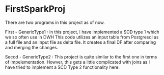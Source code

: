 # FirstSparkProj
There are two programs in this project as of now.

First - GenericType1 : 
In this project, I have implemented a SCD type 1 which we so often use in DWH
This code utilizes an input table from Postgresql as a full file and an input file as delta file.
It creates a final DF after comparing and merging the changes.

Secod - GenericType2 :
This project is quite similar to the first one in terms of impelementation. Howver, this gets a little
complicated with joins as I have tried to implement a SCD Type 2 functionality here.
